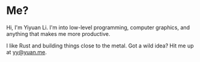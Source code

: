 <h1 class="title">Me?</h1>
    <p class="mb-4">
    Hi, I'm Yiyuan Li. I'm into low-level programming, computer graphics, and anything that makes me more productive.
    </p>
    <p class="mb-4">
    I like Rust and building things close to the metal. Got a wild idea? Hit me up at <a href="mailto:yy@yuan.me">yy@yuan.me</a>.
    </p>
	<div class="mb-4">
	</div>
